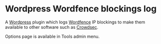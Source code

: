 # Wordpress Wordfence blockings log

A [Wordpress](https://wordpress.org/) plugin which logs [Wordfence](https://www.wordfence.com/) IP blockings to make them available to other software such as [Crowdsec](https://www.crowdsec.net/).

Options page is available in Tools admin menu.
